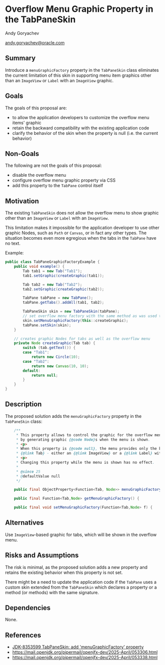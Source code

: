 # Overflow Menu Graphic Property in the TabPaneSkin

Andy Goryachev

<andy.goryachev@oracle.com>


## Summary

Introduce a `menuGraphicFactory` property in the `TabPaneSkin` class eliminates the current limitation of this skin
in supporting menu item graphics other than an `ImageView` or `Label` with an `ImageView` graphic.



## Goals

The goals of this proposal are:

- to allow the application developers to customize the overflow menu items' graphic
- retain the backward compatibility with the existing application code
- clarify the behavior of the skin when the property is null (i.e. the current behavior)



## Non-Goals

The following are not the goals of this proposal:

- disable the overflow menu
- configure overflow menu graphic property via CSS
- add this property to the `TabPane` control itself



## Motivation

The existing `TabPaneSkin` does not allow the overflow menu to show graphic other than
an `ImageView` or `Label` with an `ImageView`.

This limitation makes it impossible for the application developer to use other graphic Nodes,
such as `Path` or `Canvas`, or in fact any other types.  The situation becomes even more egregious
when the tabs in the `TabPane` have no text.

Example:

```java
public class TabPaneGraphicFactoryExample {
    public void example() {
        Tab tab1 = new Tab("Tab1");
        tab1.setGraphic(createGraphic(tab1));

        Tab tab2 = new Tab("Tab2");
        tab2.setGraphic(createGraphic(tab2));

        TabPane tabPane = new TabPane();
        tabPane.getTabs().addAll(tab1, tab2);

        TabPaneSkin skin = new TabPaneSkin(tabPane);
        // set overflow menu factory with the same method as was used to create the tabs
        skin.setMenuGraphicFactory(this::createGraphic);
        tabPane.setSkin(skin);
    }

    // creates graphic Nodes for tabs as well as the overflow menu
    private Node createGraphic(Tab tab) {
        switch (tab.getText()) {
        case "Tab1":
            return new Circle(10);
        case "Tab2":
            return new Canvas(10, 10);
        default:
            return null;
        }
    }
}
```


## Description

The proposed solution adds the `menuGraphicFactory` property in the `TabPaneSkin` class:

```java
    /**
     * This property allows to control the graphic for the overflow menu items,
     * by generating graphic {@code Node}s when the menu is shown.
     * <p>
     * When this property is {@code null}, the menu provides only the basic graphic copied from the corresponding
     * {@link Tab} - either an {@link ImageView} or a {@link Label} with an {@link ImageView} as its graphic.
     * <p>
     * Changing this property while the menu is shown has no effect.
     *
     * @since 25
     * @defaultValue null
     */

    public final ObjectProperty<Function<Tab, Node>> menuGraphicFactoryProperty() {

    public final Function<Tab,Node> getMenuGraphicFactory() {

    public final void setMenuGraphicFactory(Function<Tab,Node> f) {
```


## Alternatives

Use `ImageView`-based graphic for tabs, which will be shown in the overflow menu.



## Risks and Assumptions

The risk is minimal, as the proposed solution adds a new property and retains the existing behavior when
this property is not set.

There might be a need to update the application code if the `TabPane` uses a custom skin extended from
the `TabPaneSkin` which declares a property or a method (or methods) with the same signature.



## Dependencies

None.



## References

- [JDK-8353599 TabPaneSkin: add 'menuGraphicFactory' property](https://bugs.openjdk.org/browse/JDK-8353599)
- https://mail.openjdk.org/pipermail/openjfx-dev/2025-April/053306.html
- https://mail.openjdk.org/pipermail/openjfx-dev/2025-April/053338.html

